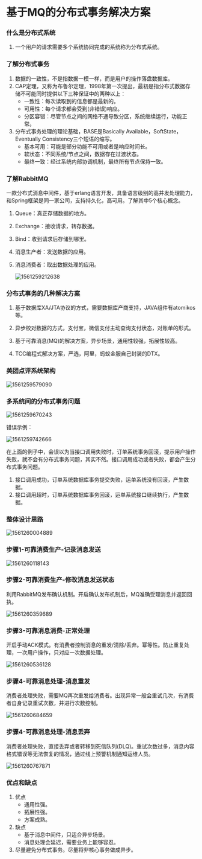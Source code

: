 # 基于MQ的分布式事务解决方案

### 什么是分布式系统

1. 一个用户的请求需要多个系统协同完成的系统称为分布式系统。

### 了解分布式事务

1. 数据的一致性，不是指数据一模一样，而是用户的操作落盘数据库。
2. CAP定理，又称为布鲁尔定理，1998年第一次提出，最初是指分布式数据存储不可能同时提供以下三种保证中的两种以上：
   * 一致性：每次读取到的信息都是最新的。
   * 可用性：每个请求都会受到(非错误)响应。
   * 分区容错：尽管节点之间的网络不通导致分区，系统继续运行，功能正常。
3. 分布式事务处理的理论基础，BASE是Basically Available，SoftState，Eventually Consistency三个短语的缩写。
   * 基本可用：可能是部分功能不可用或者是响应时间长。
   * 软状态：不同系统/节点之间，数据存在过渡状态。
   * 最终一致：经过系统内部协调机制，最终所有节点保持一致。

### 了解RabbitMQ

一款分布式消息中间件，基于erlang语言开发，具备语言级别的高并发处理能力，和Spring框架是同一家公司，支持持久化，高可用。了解其中5个核心概念。

1. Queue：真正存储数据的地方。

2. Exchange：接收请求，转存数据。

3. Bind：收到请求后存储到哪里。

4. 消息生产者：发送数据的应用。

5. 消息消费者：取出数据处理的应用。

   ![1561259212638](C:\Users\zhu\AppData\Roaming\Typora\typora-user-images\1561259212638.png)

### 分布式事务的几种解决方案

1. 基于数据库XA/JTA协议的方式，需要数据库产商支持，JAVA组件有atomikos等。

2. 异步校对数据的方式，支付宝，微信支付主动查询支付状态，对账单的形式。

3. 基于可靠消息(MQ)的解决方案，异步场景，通用性较强，拓展性较高。

4. TCC编程式解决方案，严选，阿里，蚂蚁金服自己封装的DTX。

### 美团点评系统架构

![1561259579090](C:\Users\zhu\AppData\Roaming\Typora\typora-user-images\1561259579090.png)

### 多系统间的分布式事务问题

![1561259670243](C:\Users\zhu\AppData\Roaming\Typora\typora-user-images\1561259670243.png)

错误示例：

![1561259742666](C:\Users\zhu\AppData\Roaming\Typora\typora-user-images\1561259742666.png)

在上面的例子中，会误以为当接口调用失败时，订单系统事务回滚，提示用户操作失败，就不会有分布式事务问题，其实不然。接口调用成功或者失败，都会产生分布式事务问题。

1. 接口调用成功，订单系统数据库事务提交失败，运单系统没有回滚，产生数据。
2. 接口调用超时，订单系统数据库事务回滚，运单系统接口继续执行，产生数据。

### 整体设计思路

![1561260004889](C:\Users\zhu\AppData\Roaming\Typora\typora-user-images\1561260004889.png)

### 步骤1-可靠消费生产-记录消息发送

![1561260118143](C:\Users\zhu\AppData\Roaming\Typora\typora-user-images\1561260118143.png)

### 步骤2-可靠消费生产-修改消息发送状态

利用RabbitMQ发布确认机制。开启确认发布机制后，MQ准确受理消息并返回回执。

![1561260359689](C:\Users\zhu\AppData\Roaming\Typora\typora-user-images\1561260359689.png)

### 步骤3-可靠消息消费-正常处理

开启手动ACK模式。有消费者控制消息的重发/清除/丢弃。幂等性。防止重复处理，一次用户操作，只对应一次数据处理。

![1561260536128](C:\Users\zhu\AppData\Roaming\Typora\typora-user-images\1561260536128.png)



### 步骤4-可靠消息处理-消息重发

消费者处理失败，需要MQ再次重发给消费者。出现异常一般会重试几次，有消费者自身记录重试次数，并进行次数控制。

![1561260684659](C:\Users\zhu\AppData\Roaming\Typora\typora-user-images\1561260684659.png)

### 步骤4-可靠消息处理-消息丢弃

消费者处理失败，直接丢弃或者转移到死信队列(DLQ)。重试次数过多，消息内容格式错误等无法恢复的情况，通过线上预警机制通知运维人员。

![1561260767871](C:\Users\zhu\AppData\Roaming\Typora\typora-user-images\1561260767871.png)

### 优点和缺点

1. 优点
   * 通用性强。
   * 拓展性强。
   * 方案成熟。
2. 缺点
   * 基于消息中间件，只适合异步场景。
   * 消息处理会延迟，需要业务上能够容忍。
3. 尽量避免分布式事务。尽量将非核心事务做成异步。





   

